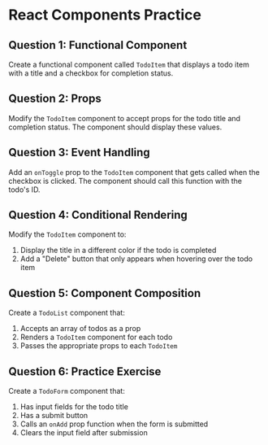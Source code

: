 # React Components Practice

## Question 1: Functional Component

Create a functional component called `TodoItem` that displays a todo item with a title and a checkbox for completion status.

## Question 2: Props

Modify the `TodoItem` component to accept props for the todo title and completion status. The component should display these values.

## Question 3: Event Handling

Add an `onToggle` prop to the `TodoItem` component that gets called when the checkbox is clicked. The component should call this function with the todo's ID.

## Question 4: Conditional Rendering

Modify the `TodoItem` component to:
1. Display the title in a different color if the todo is completed
2. Add a "Delete" button that only appears when hovering over the todo item

## Question 5: Component Composition

Create a `TodoList` component that:
1. Accepts an array of todos as a prop
2. Renders a `TodoItem` component for each todo
3. Passes the appropriate props to each `TodoItem`

## Question 6: Practice Exercise

Create a `TodoForm` component that:
1. Has input fields for the todo title
2. Has a submit button
3. Calls an `onAdd` prop function when the form is submitted
4. Clears the input field after submission
